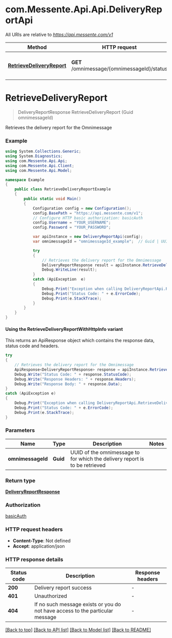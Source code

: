 # com.Messente.Api.Api.DeliveryReportApi

All URIs are relative to *https://api.messente.com/v1*

| Method | HTTP request | Description |
|--------|--------------|-------------|
| [**RetrieveDeliveryReport**](DeliveryReportApi.md#retrievedeliveryreport) | **GET** /omnimessage/{omnimessageId}/status | Retrieves the delivery report for the Omnimessage |

<a id="retrievedeliveryreport"></a>
# **RetrieveDeliveryReport**
> DeliveryReportResponse RetrieveDeliveryReport (Guid omnimessageId)

Retrieves the delivery report for the Omnimessage

### Example
```csharp
using System.Collections.Generic;
using System.Diagnostics;
using com.Messente.Api.Api;
using com.Messente.Api.Client;
using com.Messente.Api.Model;

namespace Example
{
    public class RetrieveDeliveryReportExample
    {
        public static void Main()
        {
            Configuration config = new Configuration();
            config.BasePath = "https://api.messente.com/v1";
            // Configure HTTP basic authorization: basicAuth
            config.Username = "YOUR_USERNAME";
            config.Password = "YOUR_PASSWORD";

            var apiInstance = new DeliveryReportApi(config);
            var omnimessageId = "omnimessageId_example";  // Guid | UUID of the omnimessage to for which the delivery report is to be retrieved

            try
            {
                // Retrieves the delivery report for the Omnimessage
                DeliveryReportResponse result = apiInstance.RetrieveDeliveryReport(omnimessageId);
                Debug.WriteLine(result);
            }
            catch (ApiException  e)
            {
                Debug.Print("Exception when calling DeliveryReportApi.RetrieveDeliveryReport: " + e.Message);
                Debug.Print("Status Code: " + e.ErrorCode);
                Debug.Print(e.StackTrace);
            }
        }
    }
}
```

#### Using the RetrieveDeliveryReportWithHttpInfo variant
This returns an ApiResponse object which contains the response data, status code and headers.

```csharp
try
{
    // Retrieves the delivery report for the Omnimessage
    ApiResponse<DeliveryReportResponse> response = apiInstance.RetrieveDeliveryReportWithHttpInfo(omnimessageId);
    Debug.Write("Status Code: " + response.StatusCode);
    Debug.Write("Response Headers: " + response.Headers);
    Debug.Write("Response Body: " + response.Data);
}
catch (ApiException e)
{
    Debug.Print("Exception when calling DeliveryReportApi.RetrieveDeliveryReportWithHttpInfo: " + e.Message);
    Debug.Print("Status Code: " + e.ErrorCode);
    Debug.Print(e.StackTrace);
}
```

### Parameters

| Name | Type | Description | Notes |
|------|------|-------------|-------|
| **omnimessageId** | **Guid** | UUID of the omnimessage to for which the delivery report is to be retrieved |  |

### Return type

[**DeliveryReportResponse**](DeliveryReportResponse.md)

### Authorization

[basicAuth](../README.md#basicAuth)

### HTTP request headers

 - **Content-Type**: Not defined
 - **Accept**: application/json


### HTTP response details
| Status code | Description | Response headers |
|-------------|-------------|------------------|
| **200** | Delivery report success |  -  |
| **401** | Unauthorized |  -  |
| **404** | If no such message exists or you do not have access to the particular message |  -  |

[[Back to top]](#) [[Back to API list]](../README.md#documentation-for-api-endpoints) [[Back to Model list]](../README.md#documentation-for-models) [[Back to README]](../README.md)

